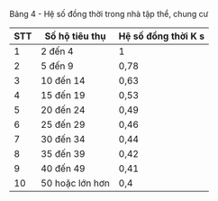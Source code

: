 Bảng 4 - Hệ số đồng thời trong nhà tập thể, chung cư

|   STT | Số hộ tiêu thụ   | Hệ số đồng thời K s   |
|-------|------------------|-----------------------|
|     1 | 2 đến 4          | 1                     |
|     2 | 5 đến 9          | 0,78                  |
|     3 | 10 đến 14        | 0,63                  |
|     4 | 15 đến 19        | 0,53                  |
|     5 | 20 đến 24        | 0,49                  |
|     6 | 25 đến 29        | 0,46                  |
|     7 | 30 đến 34        | 0,44                  |
|     8 | 35 đến 39        | 0,42                  |
|     9 | 40 đến 49        | 0,41                  |
|    10 | 50 hoặc lớn hơn  | 0,4                   |